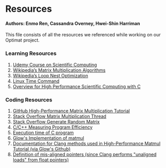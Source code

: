 # Resources
#### Authors: Enmo Ren, Cassandra Overney, Hwei-Shin Harriman

This file consists of all the resources we referenced while working on our
Optimat project.

### Learning Resources
1. [Udemy Course on Scientific Computing](https://www.udemy.com/high-performance-scientific-computing-with-c/)
2. [Wikipedia’s Matrix Multiplication Algorithms](https://en.wikipedia.org/wiki/Matrix_multiplication_algorithm#Algorithms_for_meshes)
3. [Wikipedia’s Loop Nest Optimization](https://en.wikipedia.org/wiki/Loop_nest_optimization)
4. [Linux Time Command](https://linuxize.com/post/linux-time-command/)
5. [Overview for High Performance Scientific Computing with C](https://www.youtube.com/watch?v=AN8TAfQC-k0&list=PLTgRMOcmRb3NE_YSIsXQGBMx5b77gQ5MK&index=1)

### Coding Resources
1. [GitHub High-Performance Matrix Multiplication Tutorial](https://gist.github.com/nadavrot/5b35d44e8ba3dd718e595e40184d03f0)
2. [Stack Overflow Matrix Multiplication Thread](https://stackoverflow.com/questions/1907557/optimized-matrix-multiplication-in-c)
3. [Stack Overflow Generate Random Matrix](https://stackoverflow.com/questions/13589248/generating-random-matrix-in-c)
4. [C/C++ Measuring Program Efficiency](https://stackoverflow.com/questions/35857689/c-c-measuring-program-efficiency)
5. [Execution time of C program](https://stackoverflow.com/questions/5248915/execution-time-of-c-program)
6. [Glow's Implementation of matmul](https://github.com/pytorch/glow/blob/master/lib/Backends/CPU/libjit/libjit_matmul.cpp)
7. [Documentation for Clang methods used in High-Performance Matmul Tutorial (via Glow's Github)](https://github.com/pytorch/glow/blob/master/lib/Backends/CPU/libjit/libjit_defs.h)
8. [Definition of mis-aligned pointers (since Clang performs "unaligned loads" from float pointers)](http://infocenter.arm.com/help/index.jsp?topic=/com.arm.doc.dui0203g/Chdbiafd.html)

